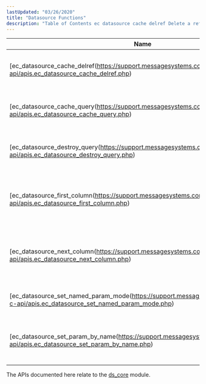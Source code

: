 ```yaml
---
lastUpdated: "03/26/2020"
title: "Datasource Functions"
description: "Table of Contents ec datasource cache delref Delete a reference to a datasource cache entry ec datasource cache query Execute a query against a datasource cache ec datasource destroy query Release the resources used by the specified query ec datasource first column Move the cursor to the first column of..."
---
```



| Name                                                                                                                               | Description                                                 |
|------------------------------------------------------------------------------------------------------------------------------------|-------------------------------------------------------------|
| [ec_datasource_cache_delref(https://support.messagesystems.com/docs/web-c-api/apis.ec_datasource_cache_delref.php)                 | Delete a reference to a datasource cache entry              |
| [ec_datasource_cache_query(https://support.messagesystems.com/docs/web-c-api/apis.ec_datasource_cache_query.php)                   | Execute a query against a datasource cache                  |
| [ec_datasource_destroy_query(https://support.messagesystems.com/docs/web-c-api/apis.ec_datasource_destroy_query.php)               | Release the resources used by the specified query           |
| [ec_datasource_first_column(https://support.messagesystems.com/docs/web-c-api/apis.ec_datasource_first_column.php)                 | Move the cursor to the first column of the specified row    |
| [ec_datasource_next_column(https://support.messagesystems.com/docs/web-c-api/apis.ec_datasource_next_column.php)                   | Move the cursor to the next column in the specified row     |
| [ec_datasource_set_named_param_mode(https://support.messagesystems.com/docs/web-c-api/apis.ec_datasource_set_named_param_mode.php) | Initialize a query to use named parameters                  |
| [ec_datasource_set_param_by_name(https://support.messagesystems.com/docs/web-c-api/apis.ec_datasource_set_param_by_name.php)       | Initialize the value of a parameter using the name as a key |

The APIs documented here relate to the [ds_core](/momentum/3/3-reference/3-reference-modules-ds-core) module.